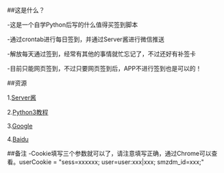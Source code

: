 ##这是什么？

-这是一个自学Python后写的什么值得买签到脚本

-通过crontab进行每日签到，并通过Server酱进行微信推送

-解放每天通过签到，经常有其他的事情就忙忘记了，不过还好有补签卡

-目前只能网页签到，不过只要网页签到后，APP不进行签到也是可以的！

##资源

1.[Server酱](http://sc.ftqq.com/)

2.[Python3教程](https://www.runoob.com/python3/python3-tutorial.html)

3.[Google](https://www.google.com)

4.[Baidu](https://www.baidu.com)


##备注
-Cookie填写三个参数就可以了，请注意填写正确，通过Chrome可以查看。userCookie = "sess=xxxxxx; user=user:xxx|xxx; smzdm_id=xxx;"
